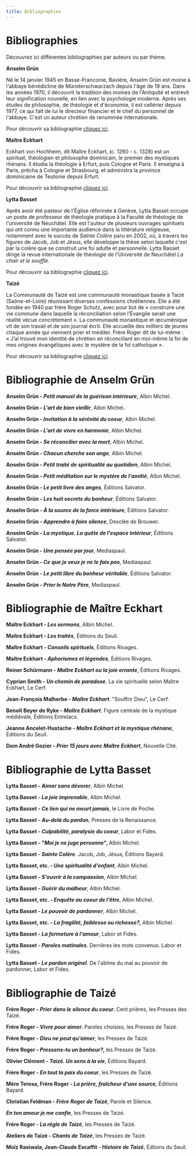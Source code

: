 ```yaml
---
title: Bibliographies
---
```


Bibliographies
==============

Découvrez ici différentes bibliographies par auteurs ou par thème.

<span style="font-weight: bold;">Anselm Grün</span>

Né le 14 janvier 1945 en Basse-Franconie, Bavière, Anselm Grün est moine à l'abbaye bénédictine de Münsterschwarzach depuis l'âge de 19 ans. Dans les années 1970, il découvrit la tradition des moines de l'Antiquité et entrevit leur signification nouvelle, en lien avec la psychologie moderne. Après ses études de philosophie, de théologie et d'économie, il est cellérier depuis 1977, ce qui fait de lui le directeur financier et le chef du personnel de l'abbaye. C'est un auteur chrétien de renommée internationale.

Pour découvrir sa bibliographie [cliquez ici](/anselm-gruen/).

<span style="font-weight: bold;">Maître Eckhart</span>

Eckhart von Hochheim, dit Maître Eckhart, (c. 1260 - c. 1328) est un spirituel, théologien et philosophe dominicain, le premier des mystiques rhénans. Il étudia la théologie à Erfurt, puis Cologne et Paris. Il enseigna à Paris, prêcha à Cologne et Strasbourg, et administra la province dominicaine de Teutonie depuis Erfurt.

Pour découvrir sa bibliographie [cliquez ici](/maitre-eckhart/).

<span style="font-weight: bold;">Lytta Basset</span>

Après avoir été pasteur de l'Église réformée à Genève, Lytta Basset occupe un poste de professeur de théologie pratique à la Faculté de théologie de l'université de Neuchâtel. Elle est l'auteur de plusieurs ouvrages spirituels qui ont connu une importante audience dans la littérature religieuse, notamment avec le succès de *Sainte Colère* paru en 2002, où, à travers les figures de Jacob, Job et Jésus, elle développe la thèse selon laquelle c'est par la colère que se construit une foi adulte et personnelle. Lytta Basset dirige la revue internationale de théologie de l'Université de Neuchâtel *La chair et le souffle*.

Pour découvrir sa bibliographie [cliquez ici](/lytta-basset/).

<span style="font-weight: bold;">Taizé</span>

La Communauté de Taizé <span style="font-weight: bold;"></span>est une communauté monastique basée à Taizé (Saône-et-Loire) réunissant diverses confessions chrétiennes. Elle a été fondée en 1940 par frère Roger Schutz, avec pour but de « construire une vie commune dans laquelle la réconciliation selon l’Évangile serait une réalité vécue concrètement ». La communauté monastique et œcuménique vit de son travail et de son journal écrit. Elle accueille des milliers de jeunes chaque année qui viennent prier et méditer. Frère Roger dit de lui-même : « J’ai trouvé mon identité de chrétien en réconciliant en moi-même la foi de mes origines évangéliques avec le mystère de la foi catholique ».

Pour découvrir sa bibliographie [cliquez ici](/taize/).

Bibliographie de Anselm Grün
============================

<span style="font-weight: bold;">Anselm Grün - <span style="font-style: italic;">Petit manuel de la guérison intérieure</span></span>, Albin Michel.

<span style="font-weight: bold;">Anselm Grün - <span style="font-style: italic;">L'art de bien vieillir</span></span>, Albin Michel.

<span style="font-weight: bold;">Anselm Grün - <span style="font-style: italic;">Invitation à la sérénité du coeur</span></span>, Albin Michel.

<span style="font-weight: bold;">Anselm Grün - <span style="font-style: italic;">L'art de vivre en harmonie</span></span>, Albin Michel.

<span style="font-weight: bold;">Anselm Grün - <span style="font-style: italic;">Se réconcilier avec la mort</span></span>, Albin Michel.

<span style="font-weight: bold;">Anselm Grün - <span style="font-style: italic;">Chacun cherche son ange</span></span>, Albin Michel.

<span style="font-weight: bold;">Anselm Grün - <span style="font-style: italic;">Petit traité de spiritualité au quotidien</span></span>, Albin Michel.

<span style="font-weight: bold;">Anselm Grün - <span style="font-style: italic;">Petit méditation sur le mystère de l'amitié</span></span>, Albin Michel.

<span style="font-weight: bold;">Anselm Grün - <span style="font-style: italic;">Le petit livre des anges</span></span>, Éditions Salvator.

<span style="font-weight: bold;">Anselm Grün - <span style="font-style: italic;">Les huit secrets du bonheur</span></span>, Éditions Salvator.

<span style="font-weight: bold;">Anselm Grün - <span style="font-style: italic;">À la source de la force intérieure</span></span>, Éditions Salvator.<span style="font-weight: bold;"></span>

<span style="font-weight: bold;">Anselm Grün - <span style="font-style: italic;">Apprendre à faire silence</span></span>, Desclée de Brouwer.

<span style="font-weight: bold;">Anselm Grün - <span style="font-style: italic;">La mystique. La quête de l'espace intérieur</span></span>, Éditions Salvator.

<span style="font-weight: bold;">Anselm Grün - <span style="font-style: italic;">Une pensée par jour</span></span>, Mediaspaul.

<span style="font-weight: bold;">Anselm Grün - <span style="font-style: italic;">Ce que je veux je ne le fais pas</span></span>, Mediaspaul.

<span style="font-weight: bold;">Anselm Grün - <span style="font-style: italic;">Le petit libre du bonheur véritable</span></span>, Éditions Salvator.

<span style="font-weight: bold;">Anselm Grün - <span style="font-style: italic;">Prier le Notre Père</span></span>, Mediaspaul.

Bibliographie de Maître Eckhart
===============================

<span style="font-weight: bold;">Maître Eckhart - <span style="font-style: italic;">Les sermons</span></span>, Albin Michel.

<span style="font-weight: bold;">Maître Eckhart - <span style="font-style: italic;">Les traités</span></span>, Éditions du Seuil.

<span style="font-weight: bold;">Maître Eckhart - <span style="font-style: italic;">Conseils spirituels</span></span>, Éditions Rivages.

<span style="font-weight: bold;">Maître Eckhart - <span style="font-style: italic;">Aphorismes et légendes</span></span>, Éditions Rivages.

<span style="font-weight: bold;">Reiner Schürmann - <span style="font-style: italic;">Maître Eckhart ou la joie errante</span></span>, Éditions Rivages.

<span style="font-weight: bold;">Cyprian Smith - <span style="font-style: italic;">Un chemin de paradoxe</span></span>. La vie spirituelle selon Maître Eckhart, Le Cerf.

<span style="font-weight: bold;">Jean-François Malherbe - <span style="font-style: italic;">Maître Eckhart</span></span>. "Souffrir Dieu", Le Cerf.

<span style="font-weight: bold;">Benoît Beyer de Ryke - <span style="font-style: italic;">Maître Eckhart</span></span>. Figure centrale de la mystique médiévale, Éditions Entrelacs.

<span style="font-weight: bold;">Jeanne Ancelet-Hustache - <span style="font-style: italic;">Maître Eckhart et la mystique rhénane</span></span>, Éditions du Seuil.

<span style="font-weight: bold;">Dom André Gozier - <span style="font-style: italic;">Prier 15 jours avec Maître Eckhart</span></span>, Nouvelle Cité.

Bibliographie de Lytta Basset
=============================

<span style="font-weight: bold;">Lytta Basset - <span style="font-style: italic;">Aimer sans dévorer</span></span>, Albin Michel.

<span style="font-weight: bold;">Lytta Basset - <span style="font-style: italic;">La joie imprenable</span></span>, Albin Michel.

<span style="font-weight: bold;">Lytta Basset - <span style="font-style: italic;">Ce lien qui ne meurt jamais</span></span>, le Livre de Poche.

<span style="font-weight: bold;">Lytta Basset - <span style="font-style: italic;">Au-delà du pardon</span></span>, Presses de la Renaissance.

<span style="font-weight: bold;">Lytta Basset - <span style="font-style: italic;">Culpabilité, paralysie du coeur</span></span>, Labor et Fides.

<span style="font-weight: bold;">Lytta Basset - "<span style="font-style: italic;">Moi je ne juge personne</span>", </span>Albin Michel.

<span style="font-weight: bold;">Lytta Basset - <span style="font-style: italic;">Sainte Colère</span></span>. Jacob, Job, Jésus, Éditions Bayard.

<span style="font-weight: bold;">Lytta Basset, etc. - <span style="font-style: italic;">Une spiritualité d'enfant</span></span>, Albin Michel.

<span style="font-weight: bold;">Lytta Basset - <span style="font-style: italic;">S'ouvrir à la compassion</span></span>, Albin Michel.

<span style="font-weight: bold;">Lytta Basset - <span style="font-style: italic;">Guérir du malheur</span></span>, Albin Michel.

<span style="font-weight: bold;">Lytta Basset, etc. - <span style="font-style: italic;">Enquête au coeur de l'être</span></span>, Albin Michel.

<span style="font-weight: bold;">Lytta Basset - <span style="font-style: italic;">Le pouvoir de pardonner</span></span>, Albin Michel.

<span style="font-weight: bold;">Lytta Basset, etc. - <span style="font-style: italic;">La fragilité, faiblesse ou richesse?, </span></span>Albin Michel.

<span style="font-weight: bold;">Lytta Basset - <span style="font-style: italic;">La fermeture à l'amour</span></span>, Labor et Fides.

<span style="font-weight: bold;">Lytta Basset - <span style="font-style: italic;">Paroles matinales</span></span>. Derrières les mots convenus. Labor et Fides.

<span style="font-weight: bold;">Lytta Basset - <span style="font-style: italic;">Le pardon originel</span></span>. De l'abîme du mal au pouvoir de pardonner, Labor et Fides.

Bibliographie de Taizé
======================

<span style="font-weight: bold;">Frère Roger - <span style="font-style: italic;">Prier dans le silence du coeur</span>. </span>Cent prières, les Presses des Taizé.

<span style="font-weight: bold;">Frère Roger - <span style="font-style: italic;">Vivre pour aimer</span>. </span>Paroles choisies, les Presses de Taizé.

<span style="font-weight: bold;">Frère Roger - <span style="font-style: italic;">Dieu ne peut qu'aimer</span></span>, les Presses de Taizé.

<span style="font-weight: bold;">Frère Roger - <span style="font-style: italic;">Pressens-tu un bonheur?, </span></span>les Presses de Taizé.

<span style="font-weight: bold;">Olivier Clément - <span style="font-style: italic;">Taizé. Un sens à la vie</span></span>, Éditions Bayard.

<span style="font-weight: bold;">Frère Roger - <span style="font-style: italic;">En tout la paix du coeur</span></span>, les Presses de Taizé.

<span style="font-weight: bold;">Mère Teresa, Frère Roger - <span style="font-style: italic;">La prière, fraîcheur d'une source</span></span>, Éditions Bayard.

<span style="font-weight: bold;">Christian Feldman - <span style="font-style: italic;">Frère Roger de Taizé</span></span>, Parole et Silence.

<span style="font-weight: bold;"><span style="font-style: italic;">En ton amour je me confie</span></span>, les Presses de Taizé.

<span style="font-weight: bold;">Frère Roger - <span style="font-style: italic;">La règle de Taizé</span></span>, les Presses de Taizé.

<span style="font-weight: bold;">Ateliers de Taizé - <span style="font-style: italic;">Chants de Taizé</span></span>, les Presses de Taizé.

<span style="font-weight: bold;">Moïz Rasiwala, Jean-Claude Escaffit - <span style="font-style: italic;">Histoire de Taizé</span></span>, Édtions du Seuil.

